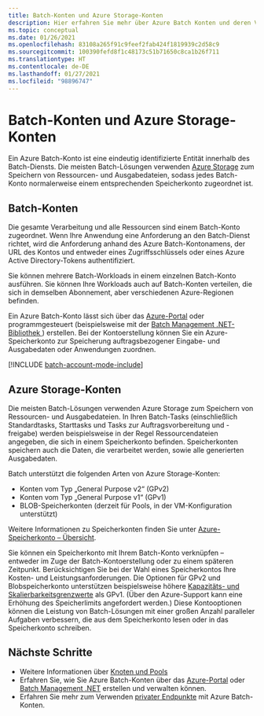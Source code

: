 ```yaml
---
title: Batch-Konten und Azure Storage-Konten
description: Hier erfahren Sie mehr über Azure Batch Konten und deren Verwendung in der Entwicklung.
ms.topic: conceptual
ms.date: 01/26/2021
ms.openlocfilehash: 83108a265f91c9feef2fab424f1819939c2d58c9
ms.sourcegitcommit: 100390fefd8f1c48173c51b71650c8ca1b26f711
ms.translationtype: HT
ms.contentlocale: de-DE
ms.lasthandoff: 01/27/2021
ms.locfileid: "98896747"
---
```

# <a name="batch-accounts-and-azure-storage-accounts"></a>Batch-Konten und Azure Storage-Konten

Ein Azure Batch-Konto ist eine eindeutig identifizierte Entität innerhalb des Batch-Diensts. Die meisten Batch-Lösungen verwenden [Azure Storage](../storage/index.yml) zum Speichern von Ressourcen- und Ausgabedateien, sodass jedes Batch-Konto normalerweise einem entsprechenden Speicherkonto zugeordnet ist.

## <a name="batch-accounts"></a>Batch-Konten

Die gesamte Verarbeitung und alle Ressourcen sind einem Batch-Konto zugeordnet. Wenn Ihre Anwendung eine Anforderung an den Batch-Dienst richtet, wird die Anforderung anhand des Azure Batch-Kontonamens, der URL des Kontos und entweder eines Zugriffsschlüssels oder eines Azure Active Directory-Tokens authentifiziert.

Sie können mehrere Batch-Workloads in einem einzelnen Batch-Konto ausführen. Sie können Ihre Workloads auch auf Batch-Konten verteilen, die sich in demselben Abonnement, aber verschiedenen Azure-Regionen befinden.

Ein Azure Batch-Konto lässt sich über das [Azure-Portal](batch-account-create-portal.md) oder programmgesteuert (beispielsweise mit der [Batch Management .NET-Bibliothek ](batch-management-dotnet.md)) erstellen. Bei der Kontoerstellung können Sie ein Azure-Speicherkonto zur Speicherung auftragsbezogener Eingabe- und Ausgabedaten oder Anwendungen zuordnen.

[!INCLUDE [batch-account-mode-include](../../includes/batch-account-mode-include.md)]


## <a name="azure-storage-accounts"></a>Azure Storage-Konten

Die meisten Batch-Lösungen verwenden Azure Storage zum Speichern von Ressourcen- und Ausgabedateien. In Ihren Batch-Tasks (einschließlich Standardtasks, Starttasks und Tasks zur Auftragsvorbereitung und -freigabe) werden beispielsweise in der Regel Ressourcendateien angegeben, die sich in einem Speicherkonto befinden. Speicherkonten speichern auch die Daten, die verarbeitet werden, sowie alle generierten Ausgabedaten.

Batch unterstützt die folgenden Arten von Azure Storage-Konten:

- Konten vom Typ „General Purpose v2“ (GPv2)
- Konten vom Typ „General Purpose v1“ (GPv1)
- BLOB-Speicherkonten (derzeit für Pools, in der VM-Konfiguration unterstützt)

Weitere Informationen zu Speicherkonten finden Sie unter [Azure-Speicherkonto – Übersicht](../storage/common/storage-account-overview.md).

Sie können ein Speicherkonto mit Ihrem Batch-Konto verknüpfen – entweder im Zuge der Batch-Kontoerstellung oder zu einem späteren Zeitpunkt. Berücksichtigen Sie bei der Wahl eines Speicherkontos Ihre Kosten- und Leistungsanforderungen. Die Optionen für GPv2 und Blobspeicherkonto unterstützen beispielsweise höhere [Kapazitäts- und Skalierbarkeitsgrenzwerte](https://azure.microsoft.com/blog/announcing-larger-higher-scale-storage-accounts/) als GPv1. (Über den Azure-Support kann eine Erhöhung des Speicherlimits angefordert werden.) Diese Kontooptionen können die Leistung von Batch-Lösungen mit einer großen Anzahl paralleler Aufgaben verbessern, die aus dem Speicherkonto lesen oder in das Speicherkonto schreiben.

## <a name="next-steps"></a>Nächste Schritte

- Weitere Informationen über [Knoten und Pools](nodes-and-pools.md)
- Erfahren Sie, wie Sie Azure Batch-Konten über das [Azure-Portal](batch-account-create-portal.md) oder [Batch Management .NET](batch-management-dotnet.md) erstellen und verwalten können.
- Erfahren Sie mehr zum Verwenden [privater Endpunkte](private-connectivity.md) mit Azure Batch-Konten.
